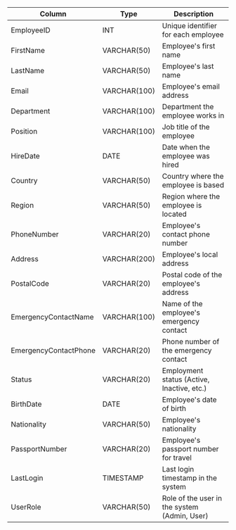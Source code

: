 | Column | Type | Description |
| --- | --- | --- |
| EmployeeID | INT | Unique identifier for each employee |
| FirstName | VARCHAR(50) | Employee's first name |
| LastName | VARCHAR(50) | Employee's last name |
| Email | VARCHAR(100) | Employee's email address |
| Department | VARCHAR(100) | Department the employee works in |
| Position | VARCHAR(100) | Job title of the employee |
| HireDate | DATE | Date when the employee was hired |
| Country | VARCHAR(50) | Country where the employee is based |
| Region | VARCHAR(50) | Region where the employee is located |
| PhoneNumber | VARCHAR(20) | Employee's contact phone number |
| Address | VARCHAR(200) | Employee's local address |
| PostalCode | VARCHAR(20) | Postal code of the employee's address |
| EmergencyContactName | VARCHAR(100) | Name of the employee's emergency contact |
| EmergencyContactPhone | VARCHAR(20) | Phone number of the emergency contact |
| Status | VARCHAR(20) | Employment status (Active, Inactive, etc.) |
| BirthDate | DATE | Employee's date of birth |
| Nationality | VARCHAR(50) | Employee's nationality |
| PassportNumber | VARCHAR(20) | Employee's passport number for travel |
| LastLogin | TIMESTAMP | Last login timestamp in the system |
| UserRole | VARCHAR(50) | Role of the user in the system (Admin, User) |